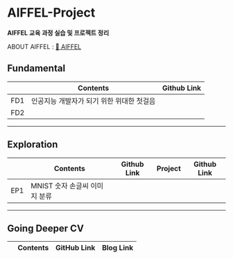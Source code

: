 

# AIFFEL-Project
__AIFFEL 교육 과정 실습 및 프로젝트 정리__

ABOUT AIFFEL : [:school: AIFFEL](https://aiffel.io/)  

## Fundamental
||Contents|Github Link|
|:----:|----|:----:|
|FD1|인공지능 개발자가 되기 위한 위대한 첫걸음|
|FD2|

----
## Exploration
||Contents|Github Link|Project|Github Link|
|:----:|----|:----:|----|:----:|
|EP1|MNIST 숫자 손글씨 이미지 분류|
----
## Going Deeper CV
||Contents|GitHub Link|Blog Link|
|:----:|----|:----:|:----:|







